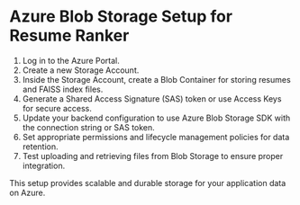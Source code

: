 # Azure Blob Storage Setup for Resume Ranker

1. Log in to the Azure Portal.
2. Create a new Storage Account.
3. Inside the Storage Account, create a Blob Container for storing resumes and FAISS index files.
4. Generate a Shared Access Signature (SAS) token or use Access Keys for secure access.
5. Update your backend configuration to use Azure Blob Storage SDK with the connection string or SAS token.
6. Set appropriate permissions and lifecycle management policies for data retention.
7. Test uploading and retrieving files from Blob Storage to ensure proper integration.

This setup provides scalable and durable storage for your application data on Azure.
